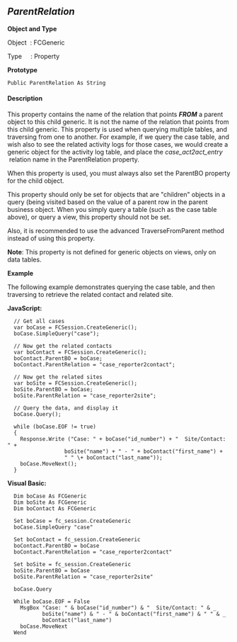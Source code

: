 _ParentRelation_
----------------

**Object and Type**

Object  : FCGeneric

Type     : Property

**Prototype**

```
Public ParentRelation As String
```

#### Description

This property contains the name of the relation that points **_FROM_** a parent object to this child generic. It is not the name of the relation that points from this child generic. This property is used when querying multiple tables, and traversing from one to another. For example, if we query the case table, and wish also to see the related activity logs for those cases, we would create a generic object for the activity log table, and place the _case_act2act_entry_  relation name in the ParentRelation property.

When this property is used, you must always also set the ParentBO property for the child object.

This property should only be set for objects that are "children" objects in a query (being visited based on the value of a parent row in the parent business object. When you simply query a table (such as the case table above), or query a view, this property should not be set.

Also, it is recommended to use the advanced TraverseFromParent method instead of using this property.

**Note**: This property is not defined for generic objects on views, only on data tables.

**Example**

The following example demonstrates querying the case table, and then traversing to retrieve the related contact and related site.

**JavaScript:**
```
  // Get all cases
  var boCase = FCSession.CreateGeneric();
  boCase.SimpleQuery("case");

  // Now get the related contacts
  var boContact = FCSession.CreateGeneric();
  boContact.ParentBO = boCase;
  boContact.ParentRelation = "case_reporter2contact";

  // Now get the related sites
  var boSite = FCSession.CreateGeneric();
  boSite.ParentBO = boCase;
  boSite.ParentRelation = "case_reporter2site";

  // Query the data, and display it 
  boCase.Query();

  while (boCase.EOF != true)
  {
    Response.Write ("Case: " + boCase("id_number") + "  Site/Contact: " +
                  boSite("name") + " - " + boContact("first_name") +
                  " " \+ boContact("last_name"));        
    boCase.MoveNext();
  }
```

**Visual Basic:**
```
  Dim boCase As FCGeneric
  Dim boSite As FCGeneric
  Dim boContact As FCGeneric

  Set boCase = fc_session.CreateGeneric
  boCase.SimpleQuery "case"

  Set boContact = fc_session.CreateGeneric
  boContact.ParentBO = boCase
  boContact.ParentRelation = "case_reporter2contact"

  Set boSite = fc_session.CreateGeneric
  boSite.ParentBO = boCase
  boSite.ParentRelation = "case_reporter2site"

  boCase.Query

  While boCase.EOF = False
    MsgBox "Case: " & boCase("id_number") & "  Site/Contact: " & _
           boSite("name") & " - " & boContact("first_name") & " " & _
           boContact("last_name")
    boCase.MoveNext
  Wend
```